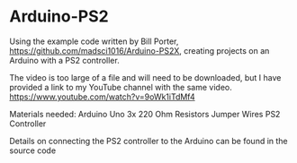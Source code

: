 # Arduino-PS2
Using the example code written by Bill Porter, https://github.com/madsci1016/Arduino-PS2X, creating projects on an Arduino with a PS2 controller.


The video is too large of a file and will need to be downloaded, but I have provided a link to my YouTube channel with the same video.
https://www.youtube.com/watch?v=9oWk1iTdMf4

Materials needed:
Arduino Uno
3x 220 Ohm Resistors
Jumper Wires
PS2 Controller

Details on connecting the PS2 controller to the Arduino can be found in the source code
